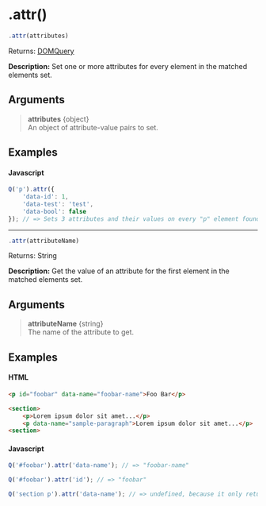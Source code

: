 # .attr()

```js
.attr(attributes)
```

Returns: [DOMQuery](../README.md#domquery-q)

**Description:** Set one or more attributes for every element in the matched elements set.

## Arguments

> **attributes** {object}<br>
> An object of attribute-value pairs to set.

## Examples

#### Javascript
```js
Q('p').attr({
    'data-id': 1,
    'data-test': 'test',
    'data-bool': false
}); // => Sets 3 attributes and their values on every "p" element found.
```

-------------------------------------------------------------------------------------------------------------

```js
.attr(attributeName)
```

Returns: String

**Description:** Get the value of an attribute for the first element in the matched elements set.

## Arguments

> **attributeName** {string}<br>
> The name of the attribute to get.

## Examples

#### HTML
```html
<p id="foobar" data-name="foobar-name">Foo Bar</p>

<section>
    <p>Lorem ipsum dolor sit amet...</p>
    <p data-name="sample-paragraph">Lorem ipsum dolor sit amet...</p>
<section>
```

#### Javascript
```js
Q('#foobar').attr('data-name'); // => "foobar-name"

Q('#foobar').attr('id'); // => "foobar"

Q('section p').attr('data-name'); // => undefined, because it only returns the value of an attribute for the first element in the matched elements set
```
